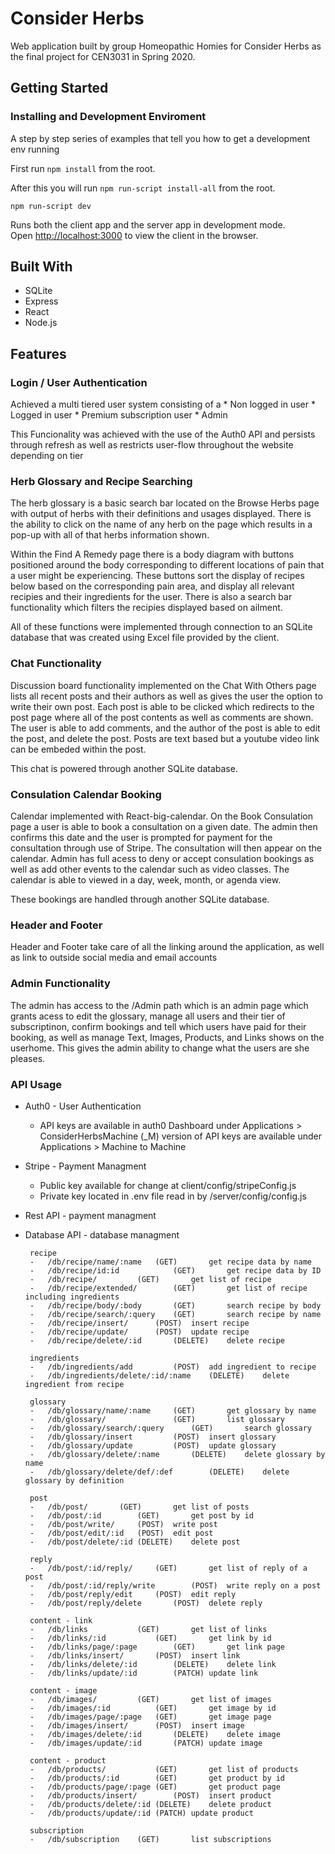 # Consider Herbs

Web application built by group Homeopathic Homies for Consider Herbs as the final project for CEN3031 in Spring 2020.

## Getting Started

### Installing and Development Enviroment

A step by step series of examples that tell you how to get a development env running

First run `npm install` from the root.

After this you will run `npm run-script install-all` from the root.

`npm run-script dev`

Runs both the client app and the server app in development mode.<br>
Open [http://localhost:3000](http://localhost:3000) to view the client in the browser.


## Built With

*  SQLite
*  Express
*  React
*  Node.js

## Features

### Login / User Authentication

Achieved a multi tiered user system consisting of a
    * Non logged in user
    * Logged in user
    * Premium subscription user
    * Admin

This Funcionality was achieved with the use of the Auth0 API and persists through refresh as well as restricts user-flow throughout the website depending on tier

### Herb Glossary and Recipe Searching

The herb glossary is a basic search bar located on the Browse Herbs page with output of herbs with their definitions and usages displayed. There is the ability to click on the name of any herb on the page which results in a pop-up with all of that herbs information shown.

Within the Find A Remedy page there is a body diagram with buttons positioned around the body corresponding to different locations of pain that a user might be experiencing. These buttons sort the display of recipes below based on the corresponding pain area, and display all relevant recipies and their ingredients for the user. There is also a search bar functionality which filters the recipies displayed based on ailment.

All of these functions were implemented through connection to an SQLite database that was created using Excel file provided by the client.

### Chat Functionality

Discussion board functionality implemented on the Chat With Others page lists all recent posts and their authors as well as gives the user the option to write their own post. Each post is able to be clicked which redirects to the post page where all of the post contents as well as comments are shown. The user is able to add comments, and the author of the post is able to edit the post, and delete the post. Posts are text based but a youtube video link can be embeded within the post.

This chat is powered through another SQLite database.

### Consulation Calendar Booking

Calendar implemented with React-big-calendar. On the Book Consulation page a user is able to book a consultation on a given date. The admin then confirms this date and the user is prompted for payment for the consultation through use of Stripe. The consultation will then appear on the calendar. Admin has full acess to deny or accept consulation bookings as well as add other events to the calendar such as video classes. The calendar is able to viewed in a day, week, month, or agenda view.

These bookings are handled through another SQLite database.

### Header and Footer

Header and Footer take care of all the linking around the application, as well as link to outside social media and email accounts

### Admin Functionality

The admin has access to the /Admin path which is an admin page which grants acess to edit the glossary, manage all users and their tier of subscriptinon, confirm bookings and tell which users have paid for their booking, as well as manage Text, Images, Products, and Links shows on the userhome. This gives the admin ability to change what the users are she pleases.

### API Usage

 * Auth0 - User Authentication
      - API keys are available in auth0 Dashboard under Applications > ConsiderHerbsMachine (_M) version of API keys are       available under Applications > Machine to Machine
 * Stripe - Payment Managment
      - Public key available for change at client/config/stripeConfig.js
      - Private key located in .env file read in by /server/config/config.js
 * Rest API - payment managment
 * Database API - database managment
         
        recipe
        -	/db/recipe/name/:name	(GET)		get recipe data by name
        -	/db/recipe/id:id			(GET)		get recipe data by ID
        -	/db/recipe/			(GET)		get list of recipe
        -	/db/recipe/extended/		(GET)		get list of recipe including ingredients
        -	/db/recipe/body/:body		(GET)		search recipe by body
        -	/db/recipe/search/:query	(GET)		search recipe by name
        -	/db/recipe/insert/		(POST)	insert recipe
        -	/db/recipe/update/		(POST)	update recipe
        -	/db/recipe/delete/:id		(DELETE)	delete recipe
        
        ingredients
        -	/db/ingredients/add			(POST)	add ingredient to recipe
        -	/db/ingredients/delete/:id/:name	(DELETE)	delete ingredient from recipe

        glossary
        -	/db/glossary/name/:name		(GET)		get glossary by name
        -	/db/glossary/				(GET)		list glossary
        -	/db/glossary/search/:query		(GET)		search glossary
        -	/db/glossary/insert			(POST)	insert glossary
        -	/db/glossary/update			(POST)	update glossary
        -	/db/glossary/delete/:name		(DELETE)	delete glossary by name
        -	/db/glossary/delete/def/:def		(DELETE)	delete glossary by definition

        post
        -	/db/post/		(GET)		get list of posts
        -	/db/post/:id		(GET)		get post by id
        -	/db/post/write/		(POST)	write post
        -	/db/post/edit/:id	(POST)	edit post
        -	/db/post/delete/:id	(DELETE)	delete post

        reply
        -	/db/post/:id/reply/		(GET)		get list of reply of a post
        -	/db/post/:id/reply/write		(POST)	write reply on a post
        -	/db/post/reply/edit		(POST)	edit reply
        -	/db/post/reply/delete		(POST)	delete reply

        content - link
        -	/db/links			(GET)		get list of links
        -	/db/links/:id			(GET)		get link by id
        -	/db/links/page/:page		(GET)		get link page
        -	/db/links/insert/		(POST)	insert link
        -	/db/links/delete/:id		(DELETE)	delete link
        -	/db/links/update/:id		(PATCH)	update link

        content - image
        -	/db/images/			(GET)		get list of images
        -	/db/images/:id			(GET)		get image by id
        -	/db/images/page/:page	(GET)		get image page
        -	/db/images/insert/		(POST)	insert image
        -	/db/images/delete/:id		(DELETE)	delete image
        -	/db/images/update/:id		(PATCH)	update image

        content - product
        -	/db/products/			(GET)		get list of products
        -	/db/products/:id		(GET)		get product by id
        -	/db/products/page/:page	(GET)		get product page
        -	/db/products/insert/		(POST)	insert product
        -	/db/products/delete/:id	(DELETE)	delete product
        -	/db/products/update/:id	(PATCH)	update product

        subscription
        -	/db/subscription	(GET)		list subscriptions
